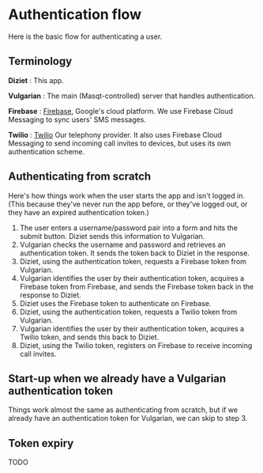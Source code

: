 # Authentication flow

Here is the basic flow for authenticating a user. 

## Terminology

**Diziet**
: This app.

**Vulgarian**
: The main (Masqt-controlled) server that handles authentication.

**Firebase**
:
[Firebase](https://firebase.google.com),
Google's cloud platform. We use Firebase Cloud Messaging to sync users'
SMS messages.

**Twilio**
: [Twilio](https://twilio.com) Our telephony provider.
It also uses Firebase Cloud Messaging to send incoming call invites 
to devices, but uses its own authentication scheme.

## Authenticating from scratch

Here's how things work when the user starts the app and isn't
logged in. (This because they've never run the app before, or
they've logged out, or they have an expired authentication token.)

1.  The user enters a username/password pair into a form and hits
    the submit button. Diziet sends this information to Vulgarian.
1.  Vulgarian checks the username and password and retrieves
    an authentication token. It sends the token back to Diziet
    in the response.
1.  Diziet, using the authentication token, requests a Firebase token
    from Vulgarian.
1.  Vulgarian identifies the user by their authentication token,
    acquires a Firebase token from Firebase, and sends the Firebase token
    back in the response to Diziet.
1.  Diziet uses the Firebase token to authenticate on Firebase.
1.  Diziet, using the authentication token, requests a Twilio token
    from Vulgarian.
1.  Vulgarian identifies the user by their authentication token,
    acquires a Twilio token, and sends this back to Diziet.
1.  Diziet, using the Twilio token, registers on Firebase to
    receive incoming call invites.
    
## Start-up when we already have a Vulgarian authentication token

Things work almost the same as authenticating from scratch, but
if we already have an authentication token for Vulgarian, we
can skip to step 3.

## Token expiry

TODO
